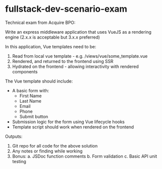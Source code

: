 # fullstack-dev-scenario-exam

Technical exam from Acquire BPO:

Write an express middleware application that uses VueJS as a rendering engine (2.x.x is acceptable but 3.x.x preferred)

In this application, Vue templates need to be:

1. Read from local vue template - e.g. /views/vue/some_template.vue
2. Rendered, and returned to the frontend using SSR
3. Hydrated on the frontend - allowing interactivity with rendered components

The Vue template should include:

- A basic form with:
  - First Name
  - Last Name
  - Email
  - Phone
  - Submit button
- Submission logic for the form using Vue lifecycle hooks
- Template script should work when rendered on the frontend

Outputs:

1. Git repo for all code for the above solution
2. Any notes or finding while working
3. Bonus:
   a. JSDoc function comments
   b. Form validation
   c. Basic API unit testing
